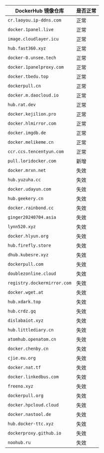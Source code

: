 | DockerHub 镜像仓库          | 是否正常 |
| --------------------------- | -------- |
| `cr.laoyou.ip-ddns.com`     | 正常     |
| `docker.1panel.live`        | 正常     |
| `image.cloudlayer.icu`      | 正常     |
| `hub.fast360.xyz`           | 正常     |
| `docker-0.unsee.tech`       | 正常     |
| `docker.1panelproxy.com`    | 正常     |
| `docker.tbedu.top`          | 正常     |
| `dockerpull.cn`             | 正常     |
| `docker.m.daocloud.io`      | 正常     |
| `hub.rat.dev`               | 正常     |
| `docker.kejilion.pro`       | 正常     |
| `docker.hlmirror.com`       | 正常     |
| `docker.imgdb.de`           | 正常     |
| `docker.melikeme.cn`        | 正常     |
| `ccr.ccs.tencentyun.com`    | 正常     |
| `pull.loridocker.com`       | 新增     |
| `docker.mrxn.net`           | 失效     |
| `hub.yuzuha.cc`             | 失效     |
| `docker.udayun.com`         | 失效     |
| `hub.geekery.cn`            | 失效     |
| `docker.rainbond.cc`        | 失效     |
| `ginger20240704.asia`       | 失效     |
| `lynn520.xyz`               | 失效     |
| `docker.hlyun.org`          | 失效     |
| `hub.firefly.store`         | 失效     |
| `dhub.kubesre.xyz`          | 失效     |
| `dockerpull.com`            | 失效     |
| `doublezonline.cloud`       | 失效     |
| `registry.dockermirror.com` | 失效     |
| `docker.wget.at`            | 失效     |
| `hub.xdark.top`             | 失效     |
| `hub.crdz.gq`               | 失效     |
| `dislabaiot.xyz`            | 失效     |
| `hub.littlediary.cn`        | 失效     |
| `atomhub.openatom.cn`       | 失效     |
| `docker.chenby.cn`          | 失效     |
| `cjie.eu.org`               | 失效     |
| `docker.nat.tf`             | 失效     |
| `docker.linkedbus.com`      | 失效     |
| `freeno.xyz`                | 失效     |
| `dockerpull.org`            | 失效     |
| `docker.hpcloud.cloud`      | 失效     |
| `docker.nastool.de`         | 失效     |
| `hub.docker-ttc.xyz`        | 失效     |
| `dockerproxy.github.io`     | 失效     |
| `noohub.ru`                 | 失效     |